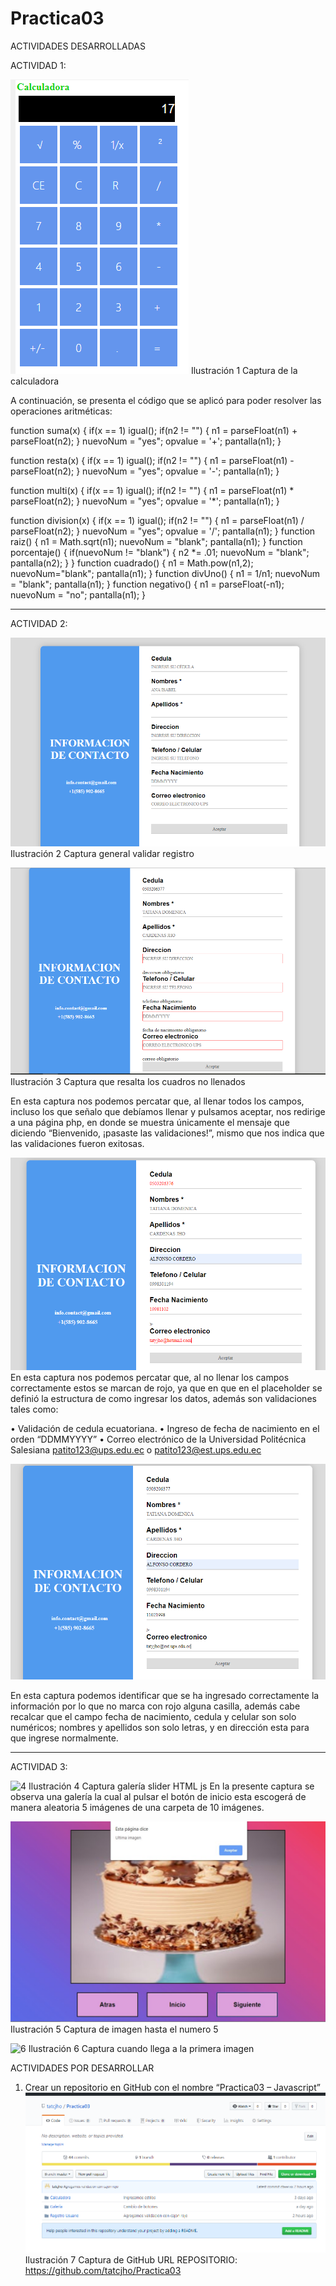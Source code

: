 # Practica03
ACTIVIDADES DESARROLLADAS

ACTIVIDAD 1:
 
 ![1](https://github.com/tatcjho/Practica03/blob/master/Capturas/calculadora.png)
Ilustración 1 Captura de la calculadora


A continuación, se presenta el código que se aplicó para poder resolver las operaciones aritméticas:

function suma(x) 
{
   if(x == 1) igual();
   if(n2 != "")
   {
      n1 = parseFloat(n1) + parseFloat(n2);
   }
   nuevoNum = "yes";
   opvalue = '+';
   pantalla(n1);
}

function resta(x) 
{
   if(x == 1) igual();
   if(n2 != "") 
   {
       n1 = parseFloat(n1) - parseFloat(n2);
   }
   nuevoNum = "yes";
   opvalue = '-';
   pantalla(n1);
}

function multi(x) 
{
   if(x == 1) igual();
   if(n2 != "")
   {
     n1 = parseFloat(n1) * parseFloat(n2);
   }
   nuevoNum = "yes";
   opvalue = '*';
   pantalla(n1);
}

function division(x) 
{
   if(x == 1) igual();
   if(n2 != "")
   {
      n1 = parseFloat(n1) / parseFloat(n2);
   }
   nuevoNum = "yes";
   opvalue = '/';
   pantalla(n1);
}
function raiz()
{
   n1 = Math.sqrt(n1);
   nuevoNum = "blank";
   pantalla(n1);
}
function porcentaje() 
{
   if(nuevoNum != "blank") 
   {
      n2 *= .01;
      nuevoNum = "blank";
      pantalla(n2);
   }
}
function cuadrado()
{
   n1 = Math.pow(n1,2);
   nuevoNum="blank";
   pantalla(n1);
}
function divUno() 
{
   n1 = 1/n1;
   nuevoNum = "blank";
   pantalla(n1);
}
function negativo() 
{
   n1 = parseFloat(-n1);
   nuevoNum = "no";
   pantalla(n1);
}

----------------------------------------------------------------------------------------------------------------------------------------

ACTIVIDAD 2:

 ![2](https://github.com/tatcjho/Practica03/blob/master/Capturas/Captura%20general%20validar%20registro.png)
Ilustración 2 Captura general validar registro



  ![3](https://github.com/tatcjho/Practica03/blob/master/Capturas/Captura%20que%20resalta%20los%20cuadros%20no%20llenados.png)
Ilustración 3 Captura que resalta los cuadros no llenados

  
 
En esta captura nos podemos percatar que, al llenar todos los campos, incluso los que señalo que debíamos llenar y pulsamos aceptar, nos redirige a una página php, en donde se muestra únicamente el mensaje que diciendo “Bienvenido, ¡pasaste las validaciones!”, mismo que nos indica que las validaciones fueron exitosas.



 ![8](https://github.com/tatcjho/Practica03/blob/master/Capturas/Captura%20identificando%20errores.png)
En esta captura nos podemos percatar que, al no llenar los campos correctamente estos se marcan de rojo, ya que en que en el placeholder se definió la estructura de como ingresar los datos, además son validaciones tales como:


•	Validación de cedula ecuatoriana.
•	Ingreso de fecha de nacimiento en el orden “DDMMYYYY”
•	Correo electrónico de la Universidad Politécnica Salesiana patito123@ups.edu.ec o patito123@est.ups.edu.ec



![9](https://github.com/tatcjho/Practica03/blob/master/Capturas/Captura%20sin%20errores.png)

En esta captura podemos identificar que se ha ingresado correctamente la información por lo que no marca con rojo alguna casilla, además cabe recalcar que el campo fecha de nacimiento, cedula y celular son solo numéricos; nombres y apellidos son solo letras, y en dirección esta para que ingrese normalmente.



----------------------------------------------------------------------------------------------------------------------------------------
ACTIVIDAD 3:
 
![4](https://github.com/tatcjho/Practica03/blob/master/Capturas/Captura%20galer%C3%ADa%20slider%20HTML%20js.png) 
Ilustración 4 Captura galería slider HTML js
En la presente captura se observa una galería la cual al pulsar el botón de inicio esta escogerá de manera aleatoria 5 imágenes de una carpeta de 10 imágenes. 

![5](https://github.com/tatcjho/Practica03/blob/master/Capturas/Captura%20de%20imagen%20hasta%20el%20numero%205.jpg)
Ilustración 5 Captura de imagen hasta el numero 5

 
![6](https://github.com/tatcjho/Practica03/blob/master/Capturas/Captura%20galer%C3%ADa%20slider%20HTML%20js.jpg)
Ilustración 6 Captura cuando llega a la primera imagen

ACTIVIDADES POR DESARROLLAR  
1.	Crear un repositorio en GitHub con el nombre “Practica03 – Javascript” 
![7](https://github.com/tatcjho/Practica03/blob/master/Capturas/github.png)
Ilustración 7 Captura de GitHub
URL REPOSITORIO: https://github.com/tatcjho/Practica03

